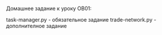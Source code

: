 Домашнее задание к уроку OB01:

task-manager.py - обязательное задание
trade-network.py - дополнителное задание
